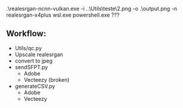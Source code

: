 .\realesrgan-ncnn-vulkan.exe -i ..\Utils\teste\2.png -o .\output.png -n realesrgan-x4plus
  wsl.exe powershell.exe ???
##  Workflow:
  - Utils/qc.py
  - Upscale realesrgan
  - convert to jpeg
  - sendSFPT.py
    - Adobe
    - Vecteezy (broken)
  - generateCSV.py
    - Adobe 
    - Vecteezy
